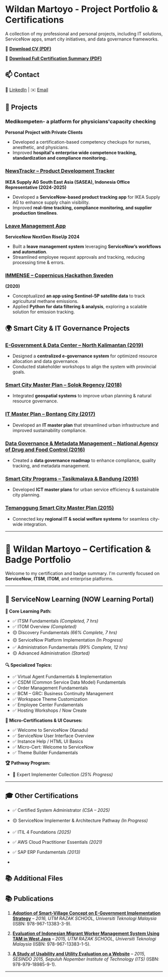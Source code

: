 # Wildan Martoyo - Project Portfolio  & Certifications
A collection of my professional and personal projects, including IT solutions, ServiceNow apps, smart city initiatives, and data governance frameworks.

📄 **[Download CV (PDF)](https://drive.google.com/file/d/1SWCr93Ee-CxW15AQjkYaWpT7oINFBtbo/view?usp=drive_link)**

📄 **[Download Full Certification Summary (PDF)](https://drive.google.com/file/d/1SWCr93Ee-CxW15AQjkYaWpT7oINFBtbo/view?usp=drive_link)**

## 📫 Contact  
🔗 [LinkedIn](https://www.linkedin.com/in/wildanm/) | ✉️ [Email](wildan.mrty@gmail.com)  

## 🚀 Projects  

### Medikompeten- a platform for physicians'capacity checking  
**Personal Project with Private Clients**  
- Developed a certification-based competency checkups for nurses, anesthetic, and physicians.
- Improved **hospital's enterprise wide competence tracking, standardization and compliance monitoring.**.
  
### [NewsTrackr – Product Development Tracker](#)  
**IKEA Supply AG South East Asia (SASEA), Indonesia Office Representative (2024-2025)**  
- Developed a **ServiceNow-based product tracking app** for IKEA Supply AG to enhance supply chain visibility.  
- Improved **real-time tracking, compliance monitoring, and supplier production timelines**.  

### [Leave Management App](#)  
**ServiceNow NextGen RiseUp 2024**  
- Built a **leave management system** leveraging **ServiceNow’s workflows and automation**.  
- Streamlined employee request approvals and tracking, reducing processing time & errors.  

### [IMMENSE – Copernicus Hackathon Sweden](#)  
**(2020)**  
- Conceptualized **an app using Sentinel-5P satellite data** to track agricultural methane emissions.  
- Applied **Python for data filtering & analysis**, exploring a scalable solution for emission tracking.  

## 🌍 Smart City & IT Governance Projects  

### [E-Government & Data Center – North Kalimantan (2019)](#)  
- Designed a **centralized e-governance system** for optimized resource allocation and data governance.  
- Conducted stakeholder workshops to align the system with provincial goals.  

### [Smart City Master Plan – Solok Regency (2018)](#)  
- Integrated **geospatial systems** to improve urban planning & natural resource governance.  

### [IT Master Plan – Bontang City (2017)](#)  
- Developed an **IT master plan** that streamlined urban infrastructure and improved sustainability compliance.  

### [Data Governance & Metadata Management – National Agency of Drug and Food Control (2016)](#)  
- Created a **data governance roadmap** to enhance compliance, quality tracking, and metadata management.  

### [Smart City Programs – Tasikmalaya & Bandung (2016)](#)  
- Developed **ICT master plans** for urban service efficiency & sustainable city planning.  

### [Temanggung Smart City Master Plan (2015)](#)  
- Connected key **regional IT & social welfare systems** for seamless city-wide integration.  

---

# 🧾 Wildan Martoyo – Certification & Badge Portfolio

Welcome to my certification and badge summary. I'm currently focused on **ServiceNow**, **ITSM**, **ITOM**, and enterprise platforms.

---

## 📘 ServiceNow Learning (NOW Learning Portal)

**🧠 Core Learning Path:**
- ✅ ITSM Fundamentals *(Completed, 7 hrs)*
- ✅ ITOM Overview *(Completed)*
- 🟡 Discovery Fundamentals *(66% Complete, 7 hrs)*
- 🟡 ServiceNow Platform Implementation *(In Progress)*
- ✅ Administration Fundamentals *(99% Complete, 12 hrs)*
- 🟡 Advanced Administration *(Started)*

**🔍 Specialized Topics:**
- ✅ Virtual Agent Fundamentals & Implementation
- ✅ CSDM (Common Service Data Model) Fundamentals
- ✅ Order Management Fundamentals
- ✅ BCM – GRC: Business Continuity Management
- ✅ Workspace Theme Customization
- ✅ Employee Center Fundamentals
- ✅ Hosting Workshops / Now Create

**🏅 Micro-Certifications & UI Courses:**
- ✅ Welcome to ServiceNow (Xanadu)
- ✅ ServiceNow User Interface Overview
- ✅ Instance Help / HTML UI Basics
- ✅ Micro-Cert: Welcome to ServiceNow
- ✅ Theme Builder Fundamentals

**🏆 Pathway Program:**
- 🎯 Expert Implementer Collection *(25% Progress)*

---

## 🎓 Other Certifications

- ✅ Certified System Administrator *(CSA – 2025)*
- 🟡 ServiceNow Implementer & Architecture Pathway *(In Progress)*
- ✅ ITIL 4 Foundations *(2025)*
- ✅ AWS Cloud Practitioner Essentials *(2021)*
- ✅ SAP ERP Fundamentals *(2013)*

- 
## 📚 Additional Files 

## 📚 Publications  
1. **[Adoption of Smart-Village Concept on E-Government Implementation Strategy](http://eprints.utm.my/id/eprint/61985/1/KhairulHisyamKamarudin2015_BalancingTheUrban-RuralDevelopmentAssessmentOnLocalServices.pdf)** – *2016, UTM RAZAK SCHOOL, Universiti Teknologi Malaysia* (ISBN: 978-967-13383-3-9).  

2. **[Evaluation of Indonesian Migrant Worker Management System Using TAM in West Java](https://example.com)** – *2015, UTM RAZAK SCHOOL, Universiti Teknologi Malaysia* (ISBN: 978-967-13383-1-5).  

3. **[A Study of Usability and Utility Evaluation on a Website](https://is.its.ac.id/pubs/oajis/index.php/home/detail/1605/Kajian-Evaluasi-Usability-dan-Utility-pada-Situs-Web)** – *2015, SESINDO 2015, Sepuluh Nopember Institute of Technology (ITS)* (ISBN: 978-979-18985-9-1).  


---


